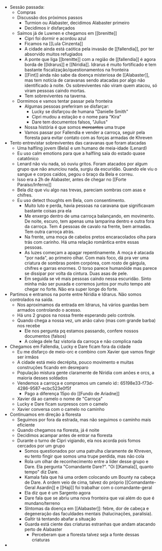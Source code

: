 - Sessão passada:
	- Compras
	- Discussão dos próximos passos
		- Turmion ou Alabaster, decidimos Alabaster primeiro
		- Decidimos ir disfarçados
	- Saímos já de Luwnen e chegamos em [[brenitte]]
		- Cipri foi dormir e acordou azul
		- Ficamos na [[Lula Cinzenta]]
		- A cidade ainda está caótica pela invasão de [[fallendia]], por ter absorvido muitos refugiados
		- A ponte que liga [[brenitte]] com a região de [[fallendia]] é agora borda de [[Idrarus]] e [[Niridia]]. Idrarus é muito fortificado e tem bastante fiscalização/questionamentos na fronteira
		- [[Fint]] ainda não sabe da doença misteriosa de [[Alabaster]], mas tem notícia de caravanas sendo atacadas por algo não identificado à noite. Os sobreviventes não viram quem atacou, só viram pessoas caindo mortas.
		- Tem sobreviventes na taverna.
	- Dormimos e vamos tentar passar pela fronteira
		- Algumas pessoas preferiram se disfarçar:
			- Lucky se disfarçou de humana "Danielle Smith"
			- Cipri mudou a estação e o nome para "Kira"
			- Dare tem documentos falsos, "Julius"
		- Nossa história é que somos ~~mercantes~~ uma trupe
		- Vamos passar por Fallendia e vender a carroça, seguir pela floresta para evitar contato com as forças armadas de Khreven
- Tento entrevistar sobreviventes das caravanas que foram atacadas
	- Uma halfling jovem (Bela) e um humano de meia-idade (Lenard)
	- Eu uso calm emotions para que a halfling saia do estado quase catatônico
	- Lenard não viu nada, só ouviu gritos. Foram atacados por algum grupo que não anunciou nada, surgiu da escuridão. Quando ele viu o sangue e corpos caídos, pegou o braço da Bela e correu.
	- Isso era a 2h de Alabaster, antes de chegar no [[Forte Paraíso/Inferno]]
	- Bela diz que viu algo nas trevas, pareciam sombras com asas e chifres.
	- Eu uso detect thoughts em Bela, com consentimento.
		- Muito luto e perda, havia pessoas na caravana que significavam bastante coisas pra ela
		- Me enxergo dentro de uma carroça balançando, em movimento. De noite, escuro, tem apenas uma lamparina dentro e outra fora da carroça. Tem 4 pessoas de cavalo na frente, bem armadas. Tem outra carroça atrás.
		- Na frente, uma moça de cabelos pretos encaracolados olha para trás com carinho. Há uma relação romântica entre essas pessoas.
		- As luzes começam a apagar repentinamente. A moça é atacada "por nada", ao primeiro olhar. Com mais foco, dá pra ver uma criatura de sombras porém corpórea, com rosto de gárgula, chifres e garras enormes. O torso parece humanóide mas parece se dissipar por volta da cintura. Duas asas de pele.
		- Em seguida se vê mais pessoas caindo nessa escuridão. Sinto minha mão ser puxada e corremos juntos por muito tempo até chegar no forte. Não era super longe do forte.
- Partimos e entramos na ponte entre Niridia e Idrarus. Não somos controlados na saída.
	- Nos aproximamos da entrada em Idrarus, há vários guardas bem armados controlando o acesso.
	- Há uns 2 grupos na nossa frente esperando pelo controle.
	- Quando chega a nossa vez, um anão calvo (mas com grande barba) nos recebe
		- Ele nos pergunta pq estamos passando, confere nossos documentos (falsos)
		- A colega dele faz vistoria da carroça e não complica nada
- Chegamos em Fallendia, Lucky e Dare ficam fora da cidade
	- Eu me disfarço de meio-orc e combino com Xavier que vamos fingir ser irmãos
	- A cidade está meio decrépita, pouco movimento e muitas construções ficando em desreparo
	- População mistura gente claramente de Niridia com anões e orcs, a maioria desses soldados
	- Vendemos a carroça e compramos um camelo
	  id:: 65198e33-f73d-4286-9587-ecbc523e0f5f
		- Pago a diferença 15po do [[Fundo de Ariadne]]
	- Xavier dá ao camelo o nome de "Carroça"
	- Lucky e Dare ficam surpresos com o camelo
	- Xavier conversa com o camelo no caminho
- Continuamos em direção à floresta
	- Seguimos por fora da estrada, mas não seguimos o caminho mais eficiente
	- Quando chegamos na floresta, já é noite
	- Decidimos acampar antes de entrar na floresta
	- Durante o turno de Cipri vigiando, ela nos acorda pois fomos cercados por um grupo
		- Somos questionados por uma patrulha claramente de Khreven, eu tento fingir que somos uma trupe perdida, mas não cola
		- Rola um olhar de reconhecimento entre a líder desse grupo e Dare. Ela pergunta "Comandante Dare?". "Oi [[Kamala]], quanto tempo" diz Dare.
		- Kamala fala que há uma ordem colocando um Bounty na cabeça de Dare. A ordem veio de cima, talvez do próprio [[Comandante-Geral Asardin]] e [[Haji]] foi trabalhar com o comandante-geral
		- Ela diz que é um Sargento agora
		- Dare fala que se abriu uma nova fronteira que vai além do que é mundano/terreno
		- SIntomas da doença em [[Alabaster]]: febre, dor de cabeça e degeneração das faculdades mentais (halucinações, paralisia).
		- Galtir tá tentando abafar a situação
		- Guarda está ciente das criaturas estranhas que andam atacando perto de Alabaster
			- Perceberam que a floresta talvez seja a fonte dessas criaturas
-
